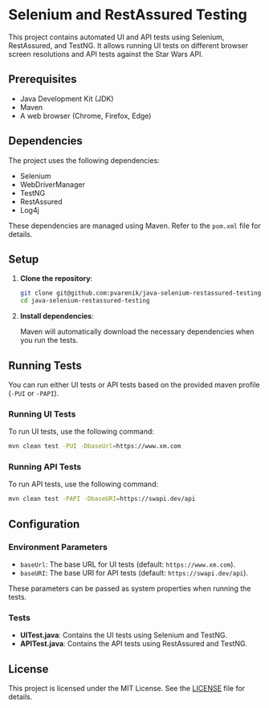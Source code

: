 # Selenium and RestAssured Testing

This project contains automated UI and API tests using Selenium, RestAssured, and TestNG. It allows running UI tests on different browser screen resolutions and API tests against the Star Wars API.

## Prerequisites

- Java Development Kit (JDK)
- Maven
- A web browser (Chrome, Firefox, Edge)

## Dependencies

The project uses the following dependencies:

- Selenium
- WebDriverManager
- TestNG
- RestAssured
- Log4j

These dependencies are managed using Maven. Refer to the `pom.xml` file for details.

## Setup

1. **Clone the repository**:

   ```sh
   git clone git@github.com:pvarenik/java-selenium-restassured-testing.git
   cd java-selenium-restassured-testing
   ```

2. **Install dependencies**:

   Maven will automatically download the necessary dependencies when you run the tests.

## Running Tests

You can run either UI tests or API tests based on the provided maven profile (`-PUI` or `-PAPI`).

### Running UI Tests

To run UI tests, use the following command:

```sh
mvn clean test -PUI -DbaseUrl=https://www.xm.com
```

### Running API Tests

To run API tests, use the following command:

```sh
mvn clean test -PAPI -DbaseURI=https://swapi.dev/api
```

## Configuration

### Environment Parameters

- `baseUrl`: The base URL for UI tests (default: `https://www.xm.com`).
- `baseURI`: The base URI for API tests (default: `https://swapi.dev/api`).

These parameters can be passed as system properties when running the tests.

### Tests

- **UITest.java**: Contains the UI tests using Selenium and TestNG.
- **APITest.java**: Contains the API tests using RestAssured and TestNG.

## License

This project is licensed under the MIT License. See the [LICENSE](LICENSE) file for details.